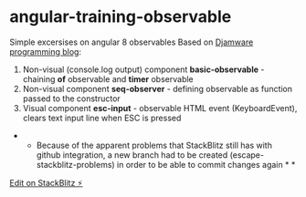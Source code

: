 # angular-training-observable
Simple excersises on angular 8 observables
Based on [Djamware programming blog](https://www.djamware.com/post/5da31946ae418d042e1aef1d/angular-8-tutorial-observable-and-rxjs-examples):
1. Non-visual (console.log output) component **basic-observable** - chaining **of** observable and **timer** observable
2. Non-visual component **seq-observer** - defining observable as function passed to the constructor
3. Visual component **esc-input** - observable HTML event (KeyboardEvent), clears text input line when ESC is pressed

* * Because of the apparent problems that StackBlitz still has with github integration, a new branch had to be created (escape-stackblitz-problems) in order to be able to commit changes again * *

[Edit on StackBlitz ⚡️](https://stackblitz.com/edit/angular-pc6eh2)

